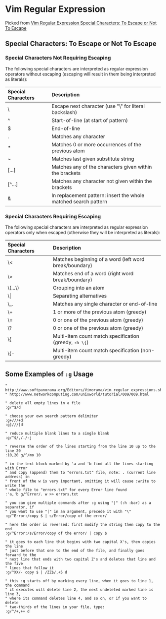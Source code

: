 Vim Regular Expression
======================

Picked from [Vim Regular Expression Special Characters: To Escape or Not To
Escape](http://jeetworks.org/vim-regular-expression-special-characters-to-escape-or-not-to-escape/)

## Special Characters: To Escape or Not To Escape

### Special Characters Not Requiring Escaping
The following special characters are interpreted as regular expression operators
without escaping (escaping will result in them being interpreted as literals):

Special Characters | Description
:----------------- | :----------
\                  | Escape next character (use "\\" for literal backslash)
^                  | Start-of-line (at start of pattern)
$                  | End-of-line
.                  | Matches any character
*                  | Matches 0 or more occurrences of the previous atom
~                  | Matches last given substitute string
[...]              | Matches any of the characters given within the brackets
[^...]             | Matches any character not given within the brackets
&                  | In replacement pattern: insert the whole matched search pattern

### Special Characters Requiring Escaping
The following special characters are interpreted as regular expression operators
only when escaped (otherwise they will be interpreted as literals):

Special Characters | Description
:----------------- | :----------
\\<                | Matches beginning of a word (left word break/boundary)
\\>                | Matches end of a word (right word break/boundary)
\\(...\\)          | Grouping into an atom
\\\|               | Separating alternatives
\\_.               | Matches any single character or end-of-line
\\+                | 1 or more of the previous atom (greedy)
\\=                | 0 or one of the previous atom (greedy)
\\?                | 0 or one of the previous atom (greedy)
\\{                | Multi-item count match specification (greedy, `:h \{`)
\\{-               | Multi-item count match specification (non-greedy)


## Some Examples of `:g` Usage

``` vim
" http://www.softpanorama.org/Editors/Vimorama/vim_regular_expressions.shtml
" http://www.networkcomputing.com/unixworld/tutorial/009/009.html

" delete all empty lines in a file
:g/^$/d

" choose your own search pattern delimiter
:g+///+d
:g]///]d

" reduce multiple blank lines to a single blank
:g/^$/,/./-j

" reverse the order of the lines starting from the line 10 up to the line 20
:10,20 g/^/mo 10

" in the text block marked by 'a and 'b find all the lines starting with Error
" and copy (append) them to "errors.txt" file, note: . (current line address) in
" front of the w is very important, omitting it will cause :write to write the
" whole file to "errors.txt" for every Error line found
:'a,'b g/^Error/. w >> errors.txt

" you can give multiple commands after :g using "|" (:h :bar) as a separator, if
" you want to use "|" in an argument, precede it with "\"
:g/^Error:/copy $ | s/Error/copy of the error/

" here the order is reversed: first modify the string then copy to the end
:g/^Error:/s/Error/copy of the error/ | copy $

" it goes to each line that begins with two capital X's, then copies the line
" just before that one to the end of the file, and finally goes forward to the
" next line that ends with two capital Z's and deletes that line and the five
" lines that follow it
:g/^XX/- copy $ | /ZZ$/,+5 d

" this :g starts off by marking every line, when it goes to line 1, the command
" it executes will delete line 2, the next undeleted marked line is line 3,
" where its command deletes line 4, and so on, or if you want to delete
" two-thirds of the lines in your file, type:
:g/^/+,++ d
```
